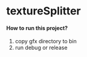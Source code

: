 textureSplitter
===============

#### How to run this project?

1. copy gfx directory to bin
2. run debug or release